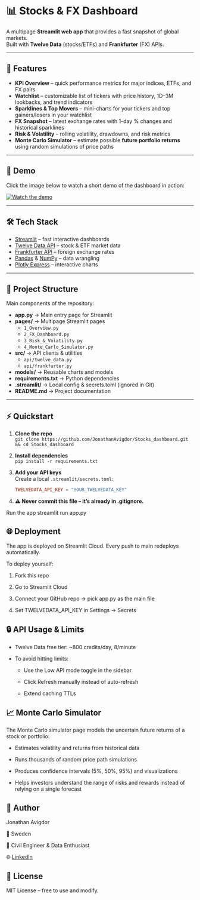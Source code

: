 # 📊 Stocks & FX Dashboard

A multipage **Streamlit web app** that provides a fast snapshot of global markets.  
Built with **Twelve Data** (stocks/ETFs) and **Frankfurter** (FX) APIs.

---

## 🚀 Features

- **KPI Overview** – quick performance metrics for major indices, ETFs, and FX pairs  
- **Watchlist** – customizable list of tickers with price history, 1D–3M lookbacks, and trend indicators  
- **Sparklines & Top Movers** – mini-charts for your tickers and top gainers/losers in your watchlist  
- **FX Snapshot** – latest exchange rates with 1-day % changes and historical sparklines  
- **Risk & Volatility** – rolling volatility, drawdowns, and risk metrics  
- **Monte Carlo Simulator** – estimate possible **future portfolio returns** using random simulations of price paths  

---

## 🎥 Demo

Click the image below to watch a short demo of the dashboard in action:

[![Watch the demo](demo/screenshot.png)](https://youtu.be/YOUR_VIDEO_ID)

---

## 🛠️ Tech Stack

- [Streamlit](https://streamlit.io/) – fast interactive dashboards  
- [Twelve Data API](https://twelvedata.com/) – stock & ETF market data  
- [Frankfurter API](https://www.frankfurter.app/) – foreign exchange rates  
- [Pandas](https://pandas.pydata.org/) & [NumPy](https://numpy.org/) – data wrangling  
- [Plotly Express](https://plotly.com/python/plotly-express/) – interactive charts  

---

## 📂 Project Structure

Main components of the repository:

- **app.py** → Main entry page for Streamlit  
- **pages/** → Multipage Streamlit pages  
  - `1_Overview.py`  
  - `2_FX_Dashboard.py`  
  - `3_Risk_&_Volatility.py`  
  - `4_Monte_Carlo_Simulator.py`  
- **src/** → API clients & utilities  
  - `api/twelve_data.py`  
  - `api/frankfurter.py`  
- **models/** → Reusable charts and models  
- **requirements.txt** → Python dependencies  
- **.streamlit/** → Local config & secrets.toml (ignored in Git)  
- **README.md** → Project documentation  

---

## ⚡ Quickstart

1. **Clone the repo**  
   `git clone https://github.com/JonathanAvigdor/Stocks_dashboard.git && cd Stocks_dashboard`  

2. **Install dependencies**  
   `pip install -r requirements.txt`  

3. **Add your API keys**  
   Create a local `.streamlit/secrets.toml`:  
   ```toml
   TWELVEDATA_API_KEY = "YOUR_TWELVEDATA_KEY"

4. **⚠️ Never commit this file – it’s already in .gitignore.** 

Run the app
streamlit run app.py

## 🌐 Deployment

The app is deployed on Streamlit Cloud.
Every push to main redeploys automatically.

To deploy yourself:

1. Fork this repo

2. Go to Streamlit Cloud

3. Connect your GitHub repo → pick app.py as the main file

4. Set TWELVEDATA_API_KEY in Settings → Secrets

## 🔒 API Usage & Limits

* Twelve Data free tier: ~800 credits/day, 8/minute

* To avoid hitting limits:

  * Use the Low API mode toggle in the sidebar

  * Click Refresh manually instead of auto-refresh

  * Extend caching TTLs

## 📈 Monte Carlo Simulator

The Monte Carlo simulator page models the uncertain future returns of a stock or portfolio:

* Estimates volatility and returns from historical data

* Runs thousands of random price path simulations

* Produces confidence intervals (5%, 50%, 95%) and visualizations

* Helps investors understand the range of risks and rewards instead of relying on a single forecast

## 👤 Author

Jonathan Avigdor

📍 Sweden 

💼 Civil Engineer & Data Enthusiast

🌐 [LinkedIn](https://www.linkedin.com/in/jonathanavigdor/)

## 📜 License

MIT License – free to use and modify.


